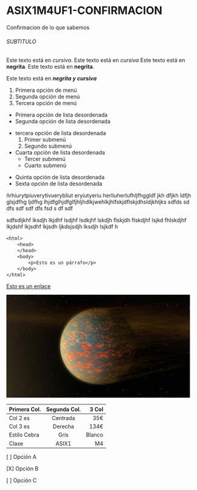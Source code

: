 # ASIX1M4UF1-CONFIRMACION

Confirmacion de lo que sabemos

###### SUBTITULO

Este texto está en *cursiva*.
Este texto está en _cursiva_
Este texto está en **negrita**.
Este texto está en __negrita__.

Este texto está en __*negrita y cursiva*__

1. Primera opción de menú
2. Segunda opción de menú
3. Tercera opción de menú

* Primera opción de lista desordenada
* Segunda opción de lista desordenada
- tercera opción de lista desordenada
    1. Primer submenú
    2. Segundo submenú
- Cuarta opción de lista desordenada
    * Tercer submenú
    * Cuarto submenú
+ Quinta opción de lista desordenada
+ Sexta opción de lista desordenada

ñrhiurytpiuverytivuerybliut eryiutyeriu herliuherlufhljfhggldf jkh dfjkh ldfjh glsjdfhg ljdfhg lhjdfglhjdfglfjhljhdlkjwehlkjhlfskjdflskjdhsldjkhljks sdfds sd dfs sdf  sdf dfs fsd s df sdf

sdfsdljkhf lksdjh lkjdhf lsdjhf lsdkjhf lskdjh flskjdh flskdjhf lsjkd fhlskdjhf lkjdshf lkjsdhf lkjsdh ljkdsjsdjh lksdjh lsjkdf h

```
<html>
    <head>
    </head>
    <body>
        <p>Esto es un párrafo</p>
    </body>
</html>
```
[Esto es un enlace](http://joan23.fje.edu "Enlace a la web del cole")

![Esto es una imagen de un planeta](https://github.com/AlbertoDeSantos/ASIX12324-RESUMEN/blob/main/planeta.jpg "Titulo opcional de la imagen")

|Primera Col.|Segunda Col.|3 Col|
|---------------|:------------:|---------:|
|Col 2 es|Centrada|35€|
|Col 3 es|Derecha|134€|
|Estilo Cebra|Gris|Blanco|
|Clase|ASIX1|M4|

[ ] Opción A

[X] Opción B

[ ] Opción C

